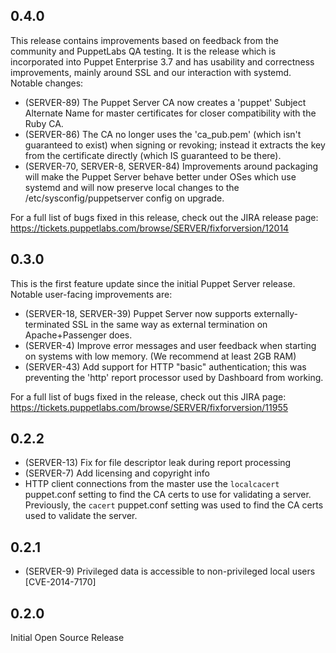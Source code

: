## 0.4.0
This release contains improvements based on feedback from the community and
PuppetLabs QA testing. It is the release which is incorporated into Puppet
Enterprise 3.7 and has usability and correctness improvements, mainly around
SSL and our interaction with systemd. Notable changes:

  * (SERVER-89) The Puppet Server CA now creates a 'puppet' Subject Alternate 
    Name for master certificates for closer compatibility with the Ruby CA.
  * (SERVER-86) The CA no longer uses the 'ca_pub.pem' (which isn't guaranteed
    to exist) when signing or revoking; instead it extracts the key from the 
    certificate directly (which IS guaranteed to be there).
  * (SERVER-70, SERVER-8, SERVER-84) Improvements around packaging will make 
    the Puppet Server behave better under OSes which use systemd and will now 
    preserve local changes to the /etc/sysconfig/puppetserver config on 
    upgrade.

For a full list of bugs fixed in this release, check out the JIRA release page:
https://tickets.puppetlabs.com/browse/SERVER/fixforversion/12014

## 0.3.0
This is the first feature update since the initial Puppet Server release.
Notable user-facing improvements are:

 * (SERVER-18, SERVER-39) Puppet Server now supports externally-terminated SSL 
   in the same way as external termination on Apache+Passenger does.
 * (SERVER-4) Improve error messages and user feedback when starting on systems
   with low memory. (We recommend at least 2GB RAM)
 * (SERVER-43) Add support for HTTP "basic" authentication; this was preventing 
   the 'http' report processor used by Dashboard from working.

For a full list of bugs fixed in the release, check out this JIRA page: 
https://tickets.puppetlabs.com/browse/SERVER/fixforversion/11955

## 0.2.2
 * (SERVER-13) Fix for file descriptor leak during report processing
 * (SERVER-7) Add licensing and copyright info
 * HTTP client connections from the master use the `localcacert` puppet.conf
   setting to find the CA certs to use for validating a server.  Previously, the
   `cacert` puppet.conf setting was used to find the CA certs used to validate
   the server.
 
## 0.2.1
 * (SERVER-9) Privileged data is accessible to non-privileged local users [CVE-2014-7170]

## 0.2.0
 Initial Open Source Release

